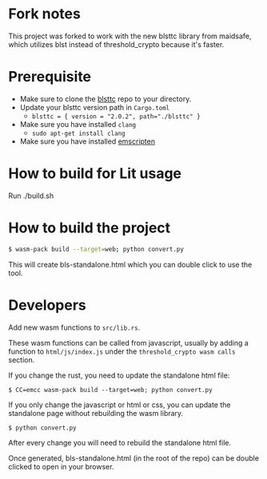 # Fork notes

This project was forked to work with the new blsttc library from maidsafe, which utilizes blst instead of threshold_crypto because it's faster.

# Prerequisite

- Make sure to clone the [blsttc](https://github.com/LIT-Protocol/blsttc) repo to your directory.
- Update your blsttc version path in `Cargo.toml`
    - `blsttc = { version = "2.0.2", path="./blsttc" }`
- Make sure you have installed `clang`
    - `sudo apt-get install clang`
- Make sure you have installed [emscripten](https://emscripten.org/docs/getting_started/downloads.html)

# How to build for Lit usage

Run ./build.sh

# How to build the project

```bash
$ wasm-pack build --target=web; python convert.py
```

This will create bls-standalone.html which you can double click to use the tool.

# Developers

Add new wasm functions to `src/lib.rs`.

These wasm functions can be called from javascript, usually by adding a function
to `html/js/index.js` under the `threshold_crypto wasm calls` section.

If you change the rust, you need to update the standalone html file:

```
$ CC=emcc wasm-pack build --target=web; python convert.py
```

If you only change the javascript or html or css, you can update the
standalone page without rebuilding the wasm library.

```
$ python convert.py
```

After every change you will need to rebuild the standalone html file.

Once generated, bls-standalone.html (in the root of the repo) can be double
clicked to open in your browser.
